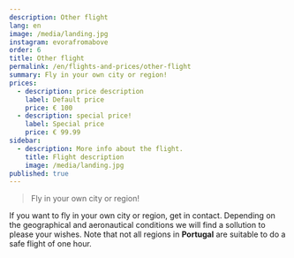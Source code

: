```yaml
---
description: Other flight
lang: en
image: /media/landing.jpg
instagram: evorafromabove
order: 6
title: Other flight
permalink: /en/flights-and-prices/other-flight
summary: Fly in your own city or region!
prices:
  - description: price description
    label: Default price
    price: € 100
  - description: special price!
    label: Special price
    price: € 99.99
sidebar:
  - description: More info about the flight.
    title: Flight description
    image: /media/landing.jpg
published: true
---
```

> Fly in your own city or region!

If you want to fly in your own city or region, get in contact. Depending on the geographical and aeronautical conditions we will find a sollution to please your wishes. Note that not all regions in **Portugal** are suitable to do a safe flight of one hour.


